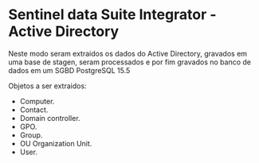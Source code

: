 # Sentinel data Suite Integrator - Active Directory

Neste modo seram extraidos os dados do Active Directory, gravados em uma base de stagen, seram processados e por fim gravados no banco de dados em um SGBD PostgreSQL 15.5

Objetos a ser extraidos:
- Computer.
- Contact.
- Domain controller.
- GPO.
- Group.
- OU Organization Unit.
- User.


